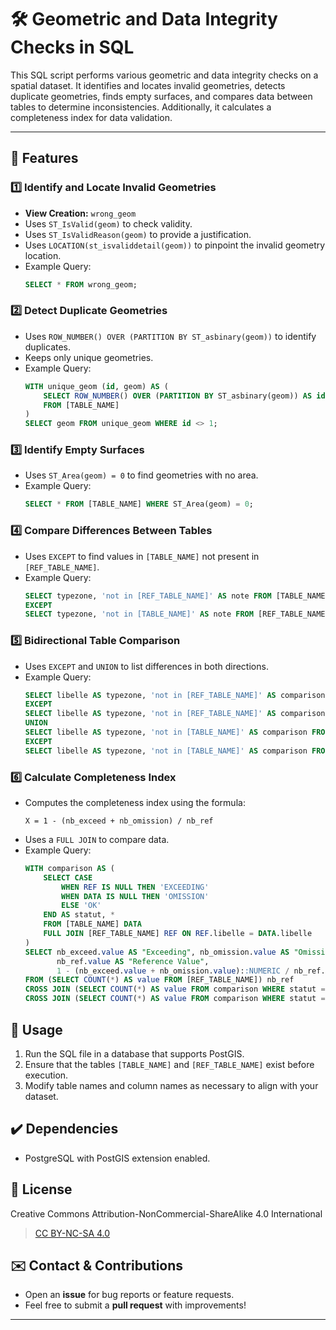 # 🛠️ Geometric and Data Integrity Checks in SQL

This SQL script performs various geometric and data integrity checks on a spatial dataset. It identifies and locates invalid geometries, detects duplicate geometries, finds empty surfaces, and compares data between tables to determine inconsistencies. Additionally, it calculates a completeness index for data validation.

---

## 📌 Features

### 1️⃣ Identify and Locate Invalid Geometries

- **View Creation:** `wrong_geom`
- Uses `ST_IsValid(geom)` to check validity.
- Uses `ST_IsValidReason(geom)` to provide a justification.
- Uses `LOCATION(st_isvaliddetail(geom))` to pinpoint the invalid geometry location.
- Example Query:
  ```sql
  SELECT * FROM wrong_geom;
  ```

### 2️⃣ Detect Duplicate Geometries

- Uses `ROW_NUMBER() OVER (PARTITION BY ST_asbinary(geom))` to identify duplicates.
- Keeps only unique geometries.
- Example Query:
  ```sql
  WITH unique_geom (id, geom) AS (
      SELECT ROW_NUMBER() OVER (PARTITION BY ST_asbinary(geom)) AS id, geom
      FROM [TABLE_NAME]
  )
  SELECT geom FROM unique_geom WHERE id <> 1;
  ```

### 3️⃣ Identify Empty Surfaces

- Uses `ST_Area(geom) = 0` to find geometries with no area.
- Example Query:
  ```sql
  SELECT * FROM [TABLE_NAME] WHERE ST_Area(geom) = 0;
  ```

### 4️⃣ Compare Differences Between Tables

- Uses `EXCEPT` to find values in `[TABLE_NAME]` not present in `[REF_TABLE_NAME]`.
- Example Query:
  ```sql
  SELECT typezone, 'not in [REF_TABLE_NAME]' AS note FROM [TABLE_NAME]
  EXCEPT
  SELECT typezone, 'not in [TABLE_NAME]' AS note FROM [REF_TABLE_NAME];
  ```

### 5️⃣ Bidirectional Table Comparison

- Uses `EXCEPT` and `UNION` to list differences in both directions.
- Example Query:
  ```sql
  SELECT libelle AS typezone, 'not in [REF_TABLE_NAME]' AS comparison FROM [TABLE_NAME]
  EXCEPT
  SELECT libelle AS typezone, 'not in [REF_TABLE_NAME]' AS comparison FROM [REF_TABLE_NAME]
  UNION
  SELECT libelle AS typezone, 'not in [TABLE_NAME]' AS comparison FROM [REF_TABLE_NAME]
  EXCEPT
  SELECT libelle AS typezone, 'not in [TABLE_NAME]' AS comparison FROM [TABLE_NAME];
  ```

### 6️⃣ Calculate Completeness Index

- Computes the completeness index using the formula:
  ```
  X = 1 - (nb_exceed + nb_omission) / nb_ref
  ```
- Uses a `FULL JOIN` to compare data.
- Example Query:
  ```sql
  WITH comparison AS (
      SELECT CASE
          WHEN REF IS NULL THEN 'EXCEEDING'
          WHEN DATA IS NULL THEN 'OMISSION'
          ELSE 'OK'
      END AS statut, *
      FROM [TABLE_NAME] DATA
      FULL JOIN [REF_TABLE_NAME] REF ON REF.libelle = DATA.libelle
  )
  SELECT nb_exceed.value AS "Exceeding", nb_omission.value AS "Omission",
         nb_ref.value AS "Reference Value",
         1 - (nb_exceed.value + nb_omission.value)::NUMERIC / nb_ref.value AS "Completeness Index"
  FROM (SELECT COUNT(*) AS value FROM [REF_TABLE_NAME]) nb_ref
  CROSS JOIN (SELECT COUNT(*) AS value FROM comparison WHERE statut = 'EXCEEDING') AS nb_exceed
  CROSS JOIN (SELECT COUNT(*) AS value FROM comparison WHERE statut = 'OMISSION') AS nb_omission;
  ```

## 🔑 Usage

1. Run the SQL file in a database that supports PostGIS.
2. Ensure that the tables `[TABLE_NAME]` and `[REF_TABLE_NAME]` exist before execution.
3. Modify table names and column names as necessary to align with your dataset.

## ✔️ Dependencies

- PostgreSQL with PostGIS extension enabled.

## 📜 License

Creative Commons Attribution-NonCommercial-ShareAlike 4.0 International
> [CC BY-NC-SA 4.0](https://creativecommons.org/licenses/by-nc-sa/4.0/legalcode)

## ✉️ Contact & Contributions

- Open an **issue** for bug reports or feature requests.
- Feel free to submit a **pull request** with improvements!

---
